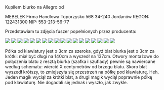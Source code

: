 Kupiłem biurko na Allegro od 

MEBELEK Firma Handlowa
Toporzysko 568
34-240 Jordanów
REGON: 122431300
NIP: 553-213-56-77


Przedstawiam tu zdjęcia fuszer popełnionych przez producenta:

![](01.jpg)
![](02.jpg)
![](03.jpg)
![](04.jpg)
![](05.jpg)
![](06.jpg)
![](07.jpg)
![](08.jpg)
![](09.jpg)
![](10.jpg)
![](11.jpg)
![](12.jpg)
![](13.jpg)
![](14.jpg)
![](15.jpg)
![](16.jpg)
![](17.jpg)
![](18.jpg)


Półka od klawiatury jest o 3cm za szeroka, gdyż blat biurka jest o 3cm za krótki: miał być długi na 140cm a wyszedł na 137cm. Otwory montażowe do połączenia blatu z resztą biurka (szafka i szuflady) pewnie są nawiercane według schematu: wiercić X centymetrów od brzegu blatu. Skoro blat wyszedł krótszy, to zmiejszyła się przestrzeń na półkę pod klawiaturę. Heh. Jeden magik wyciął za krótki blat, a drugi magik wyciął poprawnie półkę pod klawiaturę. Nie dogadali się jednak i wyszło, jak zwykle.
